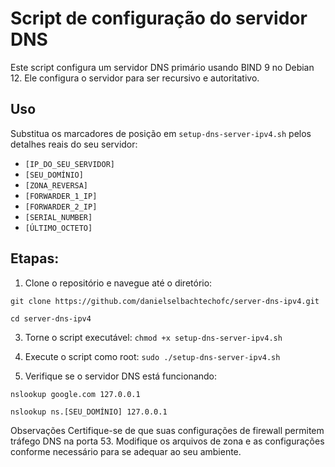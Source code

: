 # Script de configuração do servidor DNS
Este script configura um servidor DNS primário usando BIND 9 no Debian 12. Ele configura o servidor para ser recursivo e autoritativo.

## Uso
Substitua os marcadores de posição em `setup-dns-server-ipv4.sh` pelos detalhes reais do seu servidor:

- `[IP_DO_SEU_SERVIDOR]`
- `[SEU_DOMÍNIO]`
- `[ZONA_REVERSA]`
- `[FORWARDER_1_IP]`
- `[FORWARDER_2_IP]`
- `[SERIAL_NUMBER]`
- `[ÚLTIMO_OCTETO]`
  
## Etapas:

1. Clone o repositório e navegue até o diretório:
   
`git clone https://github.com/danielselbachtechofc/server-dns-ipv4.git`

`cd server-dns-ipv4`

3. Torne o script executável:
`chmod +x setup-dns-server-ipv4.sh`

4. Execute o script como root:
`sudo ./setup-dns-server-ipv4.sh`

5. Verifique se o servidor DNS está funcionando:
   
`nslookup google.com 127.0.0.1`

`nslookup ns.[SEU_DOMÍNIO] 127.0.0.1`

Observações
Certifique-se de que suas configurações de firewall permitem tráfego DNS na porta 53.
Modifique os arquivos de zona e as configurações conforme necessário para se adequar ao seu ambiente.
